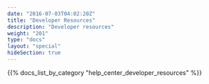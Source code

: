 ```yaml
---
date: "2016-07-03T04:02:20Z"
title: "Developer Resources"
description: "Developer resources"
weight: "201"
type: "docs"
layout: "special"
hideSection: true
---
```


{{% docs_list_by_category "help_center_developer_resources" %}}